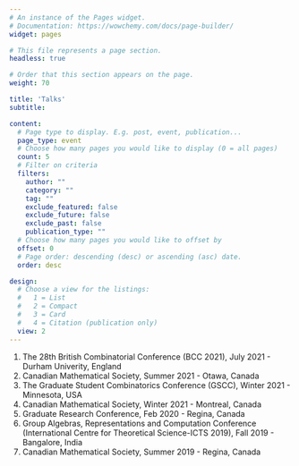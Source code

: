 ```yaml
---
# An instance of the Pages widget.
# Documentation: https://wowchemy.com/docs/page-builder/
widget: pages

# This file represents a page section.
headless: true

# Order that this section appears on the page.
weight: 70

title: 'Talks'
subtitle:

content:
  # Page type to display. E.g. post, event, publication...
  page_type: event
  # Choose how many pages you would like to display (0 = all pages)
  count: 5
  # Filter on criteria
  filters:
    author: ""
    category: ""
    tag: ""
    exclude_featured: false
    exclude_future: false
    exclude_past: false
    publication_type: ""
  # Choose how many pages you would like to offset by
  offset: 0
  # Page order: descending (desc) or ascending (asc) date.
  order: desc

design:
  # Choose a view for the listings:
  #   1 = List
  #   2 = Compact
  #   3 = Card
  #   4 = Citation (publication only)
  view: 2
---
```


1. The 28th British Combinatorial Conference (BCC 2021), July 2021 - Durham Univerity, England
2. Canadian Mathematical Society, Summer 2021 - Otawa, Canada
3. The Graduate Student Combinatorics Conference (GSCC), Winter 2021 - Minnesota, USA
4. Canadian Mathematical Society, Winter 2021 - Montreal, Canada
5. Graduate Research Conference, Feb 2020 - Regina, Canada
6. Group Algebras, Representations and Computation Conference (International Centre for Theoretical Science-ICTS 2019), Fall 2019 - Bangalore, India
7. Canadian Mathematical Society, Summer 2019 - Regina, Canada

